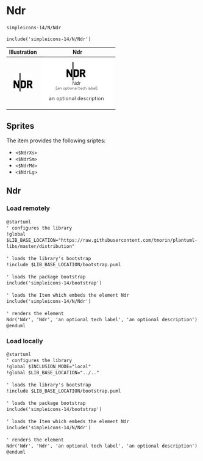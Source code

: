 # Ndr


```text
simpleicons-14/N/Ndr
```

```text
include('simpleicons-14/N/Ndr')
```



| Illustration | Ndr |
| :---: | :---: |
| ![illustration for Illustration](../../simpleicons-14/N/Ndr.png) | ![illustration for Ndr](../../simpleicons-14/N/Ndr.Local.png) |



## Sprites
The item provides the following sriptes:

- `<$NdrXs>`
- `<$NdrSm>`
- `<$NdrMd>`
- `<$NdrLg>`





## Ndr

### Load remotely
```plantuml
@startuml
' configures the library
!global $LIB_BASE_LOCATION="https://raw.githubusercontent.com/tmorin/plantuml-libs/master/distribution"

' loads the library's bootstrap
!include $LIB_BASE_LOCATION/bootstrap.puml

' loads the package bootstrap
include('simpleicons-14/bootstrap')

' loads the Item which embeds the element Ndr
include('simpleicons-14/N/Ndr')

' renders the element
Ndr('Ndr', 'Ndr', 'an optional tech label', 'an optional description')
@enduml
```

### Load locally
```plantuml
@startuml
' configures the library
!global $INCLUSION_MODE="local"
!global $LIB_BASE_LOCATION="../.."

' loads the library's bootstrap
!include $LIB_BASE_LOCATION/bootstrap.puml

' loads the package bootstrap
include('simpleicons-14/bootstrap')

' loads the Item which embeds the element Ndr
include('simpleicons-14/N/Ndr')

' renders the element
Ndr('Ndr', 'Ndr', 'an optional tech label', 'an optional description')
@enduml
```


